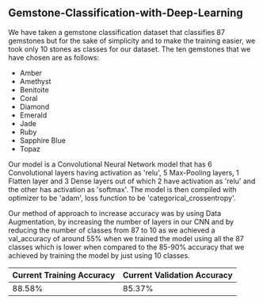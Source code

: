 ## Gemstone-Classification-with-Deep-Learning
We have taken a gemstone classification dataset that classifies 87 gemstones but for the sake of simplicity and to make the training easier, we took only 10 stones as classes for our dataset. The ten gemstones that we have chosen are as follows:
* Amber
* Amethyst
* Benitoite
* Coral
* Diamond
* Emerald
* Jade
* Ruby
* Sapphire Blue
* Topaz

Our model is a Convolutional Neural Network model that has 6 Convolutional layers having activation as 'relu', 5 Max-Pooling layers, 1 Flatten layer and 3 Dense layers out of which 2 have activation as 'relu' and the other has activation as 'softmax'. The model is then compiled with optimizer to be 'adam', loss function to be 'categorical_crossentropy'.

Our method of approach to increase accuracy was by using Data Augmentation, by increasing the number of layers in our CNN and by reducing the number of classes from 87 to 10 as we achieved a val_accuracy of around 55% when we trained the model using all the 87 classes which is lower when compared to the 85-90% accuracy that we achieved by training the model by just using 10 classes.

Current Training Accuracy | Current Validation Accuracy
------------------------- | ---------------------------
88.58% | 85.37%
